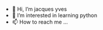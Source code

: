 - 👋 Hi, I’m jacques yves
- 👀 I’m interested in learning python
- 📫 How to reach me ...

<!---
jyl-24/jyl-24 is a ✨ special ✨ repository because its `README.md` (this file) appears on your GitHub profile.
You can click the Preview link to take a look at your changes.
--->
